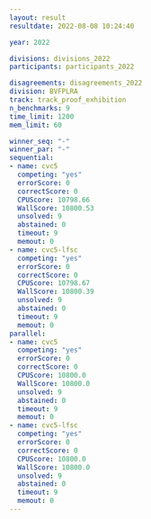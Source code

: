 ```yaml
---
layout: result
resultdate: 2022-08-08 10:24:40

year: 2022

divisions: divisions_2022
participants: participants_2022

disagreements: disagreements_2022
division: BVFPLRA
track: track_proof_exhibition
n_benchmarks: 9
time_limit: 1200
mem_limit: 60

winner_seq: "-"
winner_par: "-"
sequential:
- name: cvc5
  competing: "yes"
  errorScore: 0
  correctScore: 0
  CPUScore: 10798.66
  WallScore: 10800.53
  unsolved: 9
  abstained: 0
  timeout: 9
  memout: 0
- name: cvc5-lfsc
  competing: "yes"
  errorScore: 0
  correctScore: 0
  CPUScore: 10798.67
  WallScore: 10800.39
  unsolved: 9
  abstained: 0
  timeout: 9
  memout: 0
parallel:
- name: cvc5
  competing: "yes"
  errorScore: 0
  correctScore: 0
  CPUScore: 10800.0
  WallScore: 10800.0
  unsolved: 9
  abstained: 0
  timeout: 9
  memout: 0
- name: cvc5-lfsc
  competing: "yes"
  errorScore: 0
  correctScore: 0
  CPUScore: 10800.0
  WallScore: 10800.0
  unsolved: 9
  abstained: 0
  timeout: 9
  memout: 0
---
```


